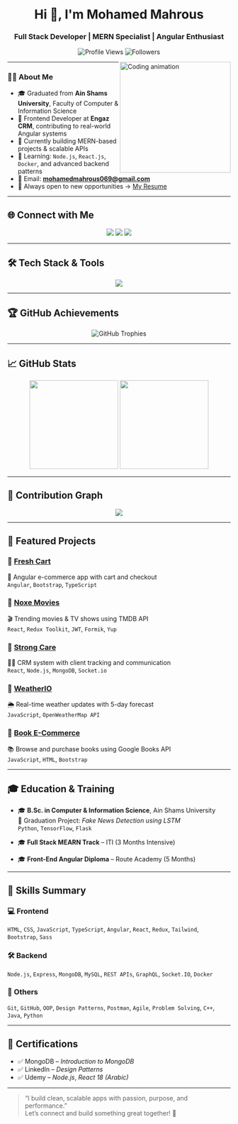 <h1 align="center">Hi 👋, I'm Mohamed Mahrous</h1>
<h3 align="center">Full Stack Developer | MERN Specialist | Angular Enthusiast</h3>

<p align="center">
  <img src="https://komarev.com/ghpvc/?username=mohamed0690&label=Profile%20views&color=0e75b6&style=flat" alt="Profile Views" />
  <img src="https://img.shields.io/github/followers/mohamed0690?label=Followers&style=flat-square" alt="Followers" />
</p>

<img align="right" src="https://user-images.githubusercontent.com/63050133/156676671-d5b2e362-97d4-4404-9447-dd71ddfea82f.gif" width="250" alt="Coding animation" />

---

### 👨‍💻 About Me

- 🎓 Graduated from **Ain Shams University**, Faculty of Computer & Information Science  
- 💼 Frontend Developer at **Engaz CRM**, contributing to real-world Angular systems  
- 🔭 Currently building MERN-based projects & scalable APIs  
- 🌱 Learning: `Node.js`, `React.js`, `Docker`, and advanced backend patterns  
- 💌 Email: **mohamedmahrous069@gmail.com**  
- 🧠 Always open to new opportunities → [My Resume](https://drive.google.com/file/d/1_rm8imeEqe4_BJc02z5O4JKL-C0_SyZ7/view?usp=sharing)

---

## 🌐 Connect with Me

<p align="center">
  <a href="mailto:mohamedmahrous069@gmail.com"><img src="https://img.shields.io/badge/Gmail-D14836?style=for-the-badge&logo=gmail&logoColor=white"/></a>
  <a href="https://www.linkedin.com/in/mohamed-mahrous-428557153/"><img src="https://img.shields.io/badge/LinkedIn-0077B5?style=for-the-badge&logo=linkedin&logoColor=white"/></a>
  <a href="https://www.facebook.com/mohamed069cbb"><img src="https://img.shields.io/badge/Facebook-1877F2?style=for-the-badge&logo=facebook&logoColor=white"/></a>
</p>

---

## 🛠️ Tech Stack & Tools

<p align="center">
  <img src="https://skillicons.dev/icons?i=html,css,js,ts,angular,react,nodejs,express,mongodb,mysql,redux,bootstrap,tailwind,sass,git,github,docker,linux,figma,postman,webpack,vscode" />
</p>

---

## 🏆 GitHub Achievements

<p align="center">
  <img src="https://github-profile-trophy.vercel.app/?username=mohamed0690&theme=tokyonight&row=2&column=3&no-frame=true&no-bg=true" alt="GitHub Trophies" />
</p>

---

## 📈 GitHub Stats

<p align="center">
  <img src="https://github-readme-stats.vercel.app/api?username=mohamed0690&show_icons=true&theme=tokyonight&count_private=true" height="200" />
  <img src="https://github-readme-stats.vercel.app/api/top-langs/?username=mohamed0690&layout=compact&theme=tokyonight" height="200" />
</p>

---

## 📅 Contribution Graph

<p align="center">
  <img src="https://github-readme-activity-graph.vercel.app/graph?username=mohamed0690&theme=tokyo-night&hide_border=true" />
</p>

---

## 🚀 Featured Projects

### 🔹 [Fresh Cart](https://github.com/mohamed0690/Fresh-Cart)  
🛒 Angular e-commerce app with cart and checkout  
`Angular`, `Bootstrap`, `TypeScript`

### 🔹 [Noxe Movies](https://github.com/mohamed0690/Noxe-Movies)  
🎬 Trending movies & TV shows using TMDB API  
`React`, `Redux Toolkit`, `JWT`, `Formik`, `Yup`

### 🔹 [Strong Care](https://github.com/mohamed0690/Strong-Care)  
🧑‍💼 CRM system with client tracking and communication  
`React`, `Node.js`, `MongoDB`, `Socket.io`

### 🔹 [WeatherIO](https://github.com/mohamed0690/Weather-io)  
🌦️ Real-time weather updates with 5-day forecast  
`JavaScript`, `OpenWeatherMap API`

### 🔹 [Book E-Commerce](https://github.com/mohamed0690/BookStore-Ecommerce)  
📚 Browse and purchase books using Google Books API  
`JavaScript`, `HTML`, `Bootstrap`

---

## 🎓 Education & Training

- 🎓 **B.Sc. in Computer & Information Science**, Ain Shams University  
  🧪 Graduation Project: *Fake News Detection using LSTM*  
  `Python`, `TensorFlow`, `Flask`

- 🎓 **Full Stack MEARN Track** – ITI (3 Months Intensive)  
- 🎓 **Front-End Angular Diploma** – Route Academy (5 Months)

---

## 🧠 Skills Summary

### 💻 Frontend
`HTML`, `CSS`, `JavaScript`, `TypeScript`, `Angular`, `React`, `Redux`, `Tailwind`, `Bootstrap`, `Sass`

### 🛠 Backend
`Node.js`, `Express`, `MongoDB`, `MySQL`, `REST APIs`, `GraphQL`, `Socket.IO`, `Docker`

### 🔧 Others
`Git`, `GitHub`, `OOP`, `Design Patterns`, `Postman`, `Agile`, `Problem Solving`, `C++`, `Java`, `Python`

---

## 📜 Certifications

- ✅ MongoDB – *Introduction to MongoDB*  
- ✅ LinkedIn – *Design Patterns*  
- ✅ Udemy – *Node.js*, *React 18 (Arabic)*

---

> “I build clean, scalable apps with passion, purpose, and performance.”  
> Let’s connect and build something great together! 🚀
